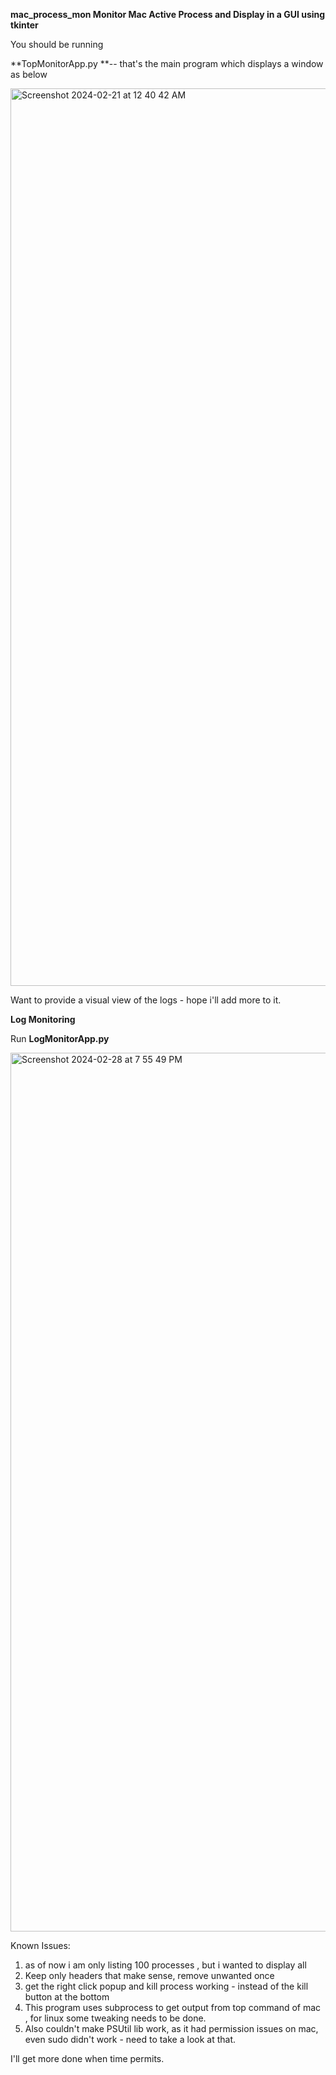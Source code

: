 **mac_process_mon
Monitor Mac Active Process and Display in a GUI using tkinter**


You should be running 

**TopMonitorApp.py **-- that's the main program which displays a window as below

<img width="1436" alt="Screenshot 2024-02-21 at 12 40 42 AM" src="https://github.com/hariharasudhand/mac_process_mon/assets/4798405/9b6d4280-7130-4555-b9a1-6ad37cb8b2c1">


Want to provide a visual view of the logs - hope i'll add more to it.


**Log Monitoring**

Run **LogMonitorApp.py**

<img width="1406" alt="Screenshot 2024-02-28 at 7 55 49 PM" src="https://github.com/hariharasudhand/mac_process_mon/assets/4798405/f12d6f4a-c3ed-40f2-bd42-72955070487b">

Known Issues:

1. as of now i am only listing 100 processes , but i wanted to display all
2. Keep only headers that make sense, remove unwanted once
3. get the right click popup and kill process working - instead of the kill button at the bottom
4. This program uses subprocess to get output from top command of mac , for linux some tweaking needs to be done.
5. Also couldn't make PSUtil lib work, as it had permission issues on mac, even sudo didn't work - need to take a look at that.


I'll get more done when time permits.


